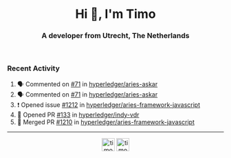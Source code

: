 <h1 align="center">Hi 👋, I'm Timo</h1>
<h3 align="center">A developer from Utrecht, The Netherlands</h3>
<br/>
<!-- https://github.com/rahuldkjain/github-profile-readme-generator --!>

<!--  <p align="left"><img src="https://github-readme-stats.vercel.app/api?username=timoglastra&show_icons=true&count_private=true&" alt="timoglastra" /></p> --!>

<!--
Github language stats
<p align="left"><img src="https://github-readme-stats.vercel.app/api/top-langs/?username=timoglastra&layout=compact" alt="timoglastra" /><p>
-->

<!-- Codestats language stats -->
<!-- <p align="left"><img src="https://codestats-readme.vercel.app/api/top-langs/?username=timoglastra&layout=compact&language_count=12" alt="timoglastra" /><p>    --!>
  
<h3>Recent Activity</h3>

<!--START_SECTION:activity-->
1. 🗣 Commented on [#71](https://github.com/hyperledger/aries-askar/issues/71) in [hyperledger/aries-askar](https://github.com/hyperledger/aries-askar)
2. 🗣 Commented on [#71](https://github.com/hyperledger/aries-askar/issues/71) in [hyperledger/aries-askar](https://github.com/hyperledger/aries-askar)
3. ❗️ Opened issue [#1212](https://github.com/hyperledger/aries-framework-javascript/issues/1212) in [hyperledger/aries-framework-javascript](https://github.com/hyperledger/aries-framework-javascript)
4. 💪 Opened PR [#133](https://github.com/hyperledger/indy-vdr/pull/133) in [hyperledger/indy-vdr](https://github.com/hyperledger/indy-vdr)
5. 🎉 Merged PR [#1210](https://github.com/hyperledger/aries-framework-javascript/pull/1210) in [hyperledger/aries-framework-javascript](https://github.com/hyperledger/aries-framework-javascript)
<!--END_SECTION:activity-->

---

<p align="center">
<a href="https://twitter.com/timoglastra" target="blank"><img align="center" src="https://cdn.jsdelivr.net/npm/simple-icons@3.0.1/icons/twitter.svg" alt="timoglastra" height="30" width="30" /></a>
<a href="https://linkedin.com/in/timoglastra" target="blank"><img align="center" src="https://cdn.jsdelivr.net/npm/simple-icons@3.0.1/icons/linkedin.svg" alt="timoglastra" height="30" width="30" /></a>
</p>




